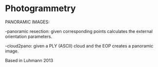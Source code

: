 # Photogrammetry

PANORAMIC IMAGES:

-panoramic resection: given corresponding points calculates the external orientation parameters. 

-cloud2pano: given a PLY (ASCII) cloud and the EOP creates a panoramic image.

Based in Luhmann 2013

